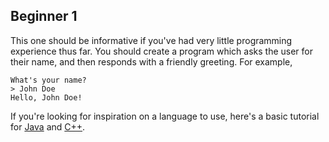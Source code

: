 ## Beginner 1

This one should be informative if you've had very little programming experience thus far. You should create a program which asks the user for their name, and then responds with a friendly greeting. For example,

```
What's your name?
> John Doe
Hello, John Doe!
```

If you're looking for inspiration on a language to use, here's a basic tutorial for [Java](http://www.codeproject.com/Articles/2853/Java-Basics-Input-and-Output) and [C++](http://www.cplusplus.com/doc/tutorial/basic_io/).
